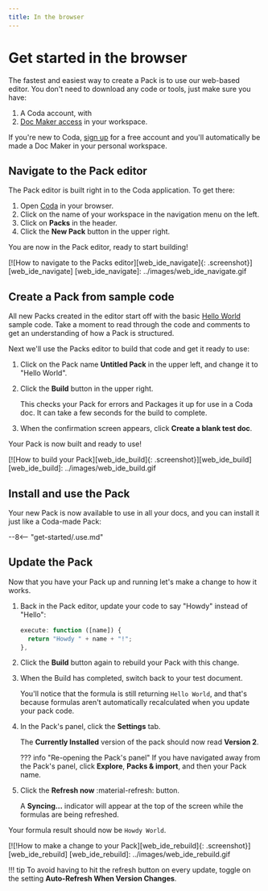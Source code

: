```yaml
---
title: In the browser
---
```


# Get started in the browser 

The fastest and easiest way to create a Pack is to use our web-based editor. You don't need to download any code or tools, just make sure you have:

1. A Coda account, with
2. [Doc Maker access](https://help.coda.io/en/articles/3388781-members-and-roles) in your workspace.

If you're new to Coda, [sign up](https://{{coda.domain}}/signup) for a free account and you'll automatically be made a Doc Maker in your personal workspace.

## Navigate to the Pack editor

The Pack editor is built right in to the Coda application. To get there:

1. Open [Coda](https://{{coda.domain}}/docs) in your browser.
1. Click on the name of your workspace in the navigation menu on the left.
1. Click on **Packs** in the header.
1. Click the **New Pack** button in the upper right.

You are now in the Pack editor, ready to start building!

[![How to navigate to the Packs editor][web_ide_navigate]{: .screenshot}][web_ide_navigate]
[web_ide_navigate]: ../images/web_ide_navigate.gif

## Create a Pack from sample code

All new Packs created in the editor start off with the basic [Hello World](../samples/hello_world.md) sample code. Take a moment to read through the code and comments to get an understanding of how a Pack is structured.

Next we'll use the Packs editor to build that code and get it ready to use:

1. Click on the Pack name **Untitled Pack** in the upper left, and change it to "Hello World".

1. Click the **Build** button in the upper right.

    This checks your Pack for errors and Packages it up for use in a Coda doc. It can take a few seconds for the build to complete.

1. When the confirmation screen appears, click **Create a blank test doc**.

Your Pack is now built and ready to use!

[![How to build your Pack][web_ide_build]{: .screenshot}][web_ide_build]
[web_ide_build]: ../images/web_ide_build.gif

## Install and use the Pack

Your new Pack is now available to use in all your docs, and you can install it just like a Coda-made Pack:

--8<-- "get-started/.use.md"

## Update the Pack

Now that you have your Pack up and running let's make a change to how it works.

1. Back in the Pack editor, update your code to say "Howdy" instead of "Hello":

    ```ts hl_lines="2"
    execute: function ([name]) {
      return "Howdy " + name + "!";
    },
    ```

1. Click the **Build** button again to rebuild your Pack with this change.
1. When the Build has completed, switch back to your test document.

    You'll notice that the formula is still returning `Hello World`, and that's because formulas aren't automatically recalculated when you update your pack code.

1. In the Pack's panel, click the **Settings** tab.

    The **Currently Installed** version of the pack should now read **Version 2**.

    ??? info "Re-opening the Pack's panel"
        If you have navigated away from the Pack's panel, click **Explore**, **Packs & import**, and then your Pack name.

1. Click the **Refresh now** :material-refresh: button.

    A **Syncing...** indicator will appear at the top of the screen while the formulas are being refreshed.

Your formula result should now be `Howdy World`.

[![!How to make a change to your Pack][web_ide_rebuild]{: .screenshot}][web_ide_rebuild]
[web_ide_rebuild]: ../images/web_ide_rebuild.gif

!!! tip
    To avoid having to hit the refresh button on every update, toggle on the setting **Auto-Refresh When Version Changes**.
